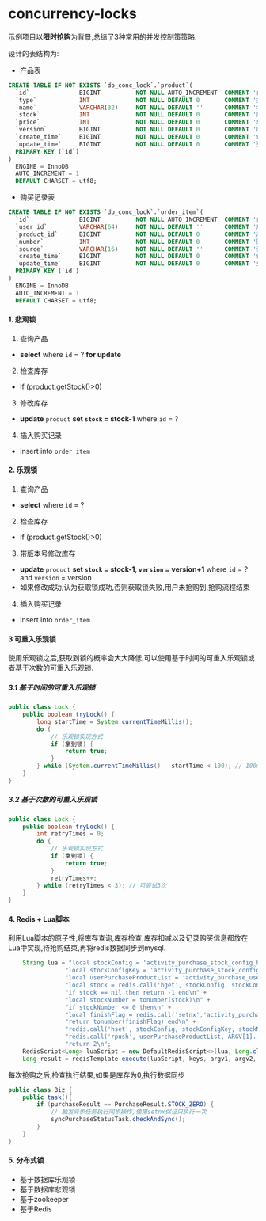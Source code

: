 # concurrency-locks

示例项目以**限时抢购**为背景,总结了3种常用的并发控制策策略.

设计的表结构为:

- 产品表
```sql
CREATE TABLE IF NOT EXISTS `db_conc_lock`.`product`(
  `id`              BIGINT          NOT NULL AUTO_INCREMENT  COMMENT '自增主键',
  `type`            INT             NOT NULL DEFAULT 0       COMMENT '类型',
  `name`            VARCHAR(32)     NOT NULL DEFAULT ''      COMMENT '名称',
  `stock`           INT             NOT NULL DEFAULT 0       COMMENT '库存数量',
  `price`           INT             NOT NULL DEFAULT 0       COMMENT '单价',
  `version`         BIGINT          NOT NULL DEFAULT 0       COMMENT '版本号',
  `create_time`     BIGINT          NOT NULL DEFAULT 0       COMMENT '创建时间',
  `update_time`     BIGINT          NOT NULL DEFAULT 0       COMMENT '更新时间',
  PRIMARY KEY (`id`)
)
  ENGINE = InnoDB
  AUTO_INCREMENT = 1
  DEFAULT CHARSET = utf8;
```

- 购买记录表
```sql
CREATE TABLE IF NOT EXISTS `db_conc_lock`.`order_item`(
  `id`              BIGINT          NOT NULL AUTO_INCREMENT  COMMENT '自增主键',
  `user_id`         VARCHAR(64)     NOT NULL DEFAULT ''      COMMENT '用户id',
  `product_id`      BIGINT          NOT NULL DEFAULT 0       COMMENT '产品id',
  `number`          INT             NOT NULL DEFAULT 0       COMMENT '购买数量',
  `source`          VARCHAR(16)     NOT NULL DEFAULT ''      COMMENT '请求来源',
  `create_time`     BIGINT          NOT NULL DEFAULT 0       COMMENT '创建时间',
  `update_time`     BIGINT          NOT NULL DEFAULT 0       COMMENT '更新时间',
  PRIMARY KEY (`id`)
)
  ENGINE = InnoDB
  AUTO_INCREMENT = 1
  DEFAULT CHARSET = utf8;
```

#### 1. 悲观锁
   1. 查询产品
   - **select** where `id` = ? **for update**
   2. 检查库存
   - if (product.getStock()>0)
   3. 修改库存
   - **update** `product` **set `stock` = stock-1** where `id` = ?
   4. 插入购买记录
   - insert into `order_item`
#### 2. 乐观锁
   1. 查询产品
   - **select** where `id` = ?
   2. 检查库存
   - if (product.getStock()>0)
   3. 带版本号修改库存
   - **update** `product` **set `stock` = stock-1, `version` = version+1** where `id` = ? and `version` = version
   - 如果修改成功,认为获取锁成功,否则获取锁失败,用户未抢购到,抢购流程结束
   4. 插入购买记录
   - insert into `order_item`

#### 3 可重入乐观锁
使用乐观锁之后,获取到锁的概率会大大降低,可以使用基于时间的可重入乐观锁或者基于次数的可重入乐观锁.
##### 3.1 基于时间的可重入乐观锁
```java
public class Lock {
    public boolean tryLock() {
        long startTime = System.currentTimeMillis();
        do {
            // 乐观锁实现方式
            if (拿到锁) {
                return true;
            }
        } while (System.currentTimeMillis() - startTime < 100); // 100ms内可再次尝试
    }
}
```
##### 3.2 基于次数的可重入乐观锁
```java
public class Lock {
    public boolean tryLock() {
        int retryTimes = 0;
        do {
            // 乐观锁实现方式
            if (拿到锁) {
                return true;
            }
            retryTimes++;
        } while (retryTimes < 3); // 可尝试3次
    }
}
```
#### 4. Redis + Lua脚本
利用Lua脚本的原子性,将库存查询,库存检查,库存扣减以及记录购买信息都放在Lua中实现,待抢购结束,再将redis数据同步到mysql.
```java
    String lua = "local stockConfig = 'activity_purchase_stock_config_hashmap_'..KEYS[1]\n" +
                "local stockConfigKey = 'activity_purchase_stock_config_stock_key_'..KEYS[1]\n" +
                "local userPurchaseProductList = 'activity_purchase_user_product_list_'..KEYS[1]\n" +
                "local stock = redis.call('hget', stockConfig, stockConfigKey)\n" +
                "if stock == nil then return -1 end\n" +
                "local stockNumber = tonumber(stock)\n" +
                "if stockNumber <= 0 then\n" +
                "local finishFlag = redis.call('setnx','activity_purchase_status_'..KEYS[1],1)" +
                "return tonumber(finishFlag) end\n" +
                "redis.call('hset', stockConfig, stockConfigKey, stockNumber-1)\n" +
                "redis.call('rpush', userPurchaseProductList, ARGV[1]..'-'..ARGV[2]..'-'..ARGV[3])\n" +
                "return 2\n";
    RedisScript<Long> luaScript = new DefaultRedisScript<>(lua, Long.class);
    Long result = redisTemplate.execute(luaScript, keys, argv1, argv2, argv3);
```
每次抢购之后,检查执行结果,如果是库存为0,执行数据同步
```java
public class Biz {
    public task(){
        if (purchaseResult == PurchaseResult.STOCK_ZERO) {
            // 触发异步任务执行同步操作,使用setnx保证只执行一次
            syncPurchaseStatusTask.checkAndSync();
        }
    }
}
```

#### 5. 分布式锁
- 基于数据库乐观锁
- 基于数据库悲观锁
- 基于zookeeper
- 基于Redis

